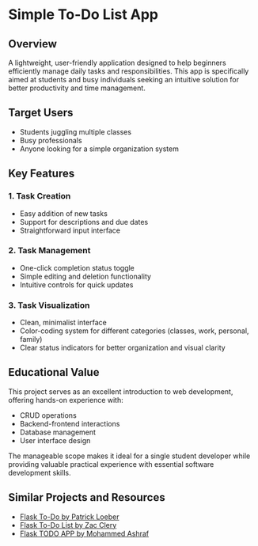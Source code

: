 # Simple To-Do List App

## Overview
A lightweight, user-friendly application designed to help beginners efficiently manage daily tasks and responsibilities. This app is specifically aimed at students and busy individuals seeking an intuitive solution for better productivity and time management.

## Target Users
- Students juggling multiple classes
- Busy professionals
- Anyone looking for a simple organization system

## Key Features

### 1. Task Creation
- Easy addition of new tasks
- Support for descriptions and due dates
- Straightforward input interface

### 2. Task Management
- One-click completion status toggle
- Simple editing and deletion functionality
- Intuitive controls for quick updates

### 3. Task Visualization
- Clean, minimalist interface
- Color-coding system for different categories (classes, work, personal, family)
- Clear status indicators for better organization and visual clarity

## Educational Value
This project serves as an excellent introduction to web development, offering hands-on experience with:
- CRUD operations
- Backend-frontend interactions
- Database management
- User interface design

The manageable scope makes it ideal for a single student developer while providing valuable practical experience with essential software development skills.

## Similar Projects and Resources
- [Flask To-Do by Patrick Loeber](https://github.com/patrickloeber/flask-todo)
- [Flask To-Do List by Zac Clery](https://github.com/zacclery/Flask-ToDo-List)
- [Flask TODO APP by Mohammed Ashraf](https://github.com/mohammed97ashraf/Flask-TODO-APP)

